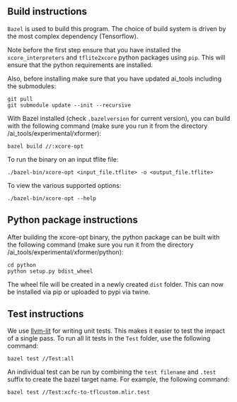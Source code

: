 Build instructions
--

`Bazel` is used to build this program. The choice of build system is
driven by the most complex dependency (Tensorflow). 

Note before the first step ensure that you have installed the 
`xcore_interpreters` and `tflite2xcore` python packages using 
`pip`. This will ensure that the python requirements are installed.

Also, before installing make sure that you have updated ai_tools
including the submodules:

    git pull
    git submodule update --init --recursive


With Bazel installed (check `.bazelversion` for current version),
you can build with the following command (make sure you run it 
from the directory /ai_tools/experimental/xformer):

    bazel build //:xcore-opt

To run the binary on an input tflite  file:

    ./bazel-bin/xcore-opt <input_file.tflite> -o <output_file.tflite>

To view the various supported options:

    ./bazel-bin/xcore-opt --help


Python package instructions
--

After building the xcore-opt binary, the python package can be built
with the following command (make sure you run it from the directory 
/ai_tools/experimental/xformer/python):

    cd python
    python setup.py bdist_wheel

The wheel file will be created in a newly created `dist` folder.
This can now be installed via pip or uploaded to pypi via twine.    

Test instructions
--

We use [llvm-lit](https://llvm.org/docs/CommandGuide/lit.html) for writing unit tests. This makes it easier to test the impact of a single pass. To run all lit tests in the `Test` folder, use the following command:

    bazel test //Test:all

An individual test can be run by combining the `test filename` and `.test` suffix to create the bazel target name. For example, the following command:

    bazel test //Test:xcfc-to-tflcustom.mlir.test
